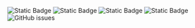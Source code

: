 ![Static Badge](https://img.shields.io/badge/blacklists-61-000000) ![Static Badge](https://img.shields.io/badge/blacklisted-2955067-cc0000) ![Static Badge](https://img.shields.io/badge/whitelisted-2250-00CC00) ![Static Badge](https://img.shields.io/badge/streaming_blacklist-28107-000000) ![GitHub issues](https://img.shields.io/github/issues/fabriziosalmi/blacklists)
